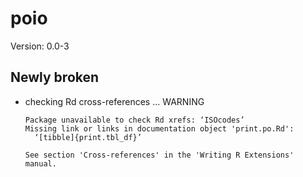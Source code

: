 # poio

Version: 0.0-3

## Newly broken

*   checking Rd cross-references ... WARNING
    ```
    Package unavailable to check Rd xrefs: ‘ISOcodes’
    Missing link or links in documentation object 'print.po.Rd':
      ‘[tibble]{print.tbl_df}’
    
    See section 'Cross-references' in the 'Writing R Extensions' manual.
    ```

